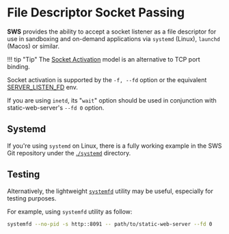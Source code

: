 # File Descriptor Socket Passing

**SWS** provides the ability to accept a socket listener as a file descriptor for use in sandboxing and on-demand applications via `systemd` (Linux), `launchd` (Macos) or similar.

!!! tip "Tip"
    The [Socket Activation](http://0pointer.de/blog/projects/socket-activation.html) model is an alternative to TCP port binding.

Socket activation is supported by the `-f, --fd` option or the equivalent [SERVER_LISTEN_FD](./../configuration/environment-variables.md#server_listen_fd) env.

If you are using `inetd`, its "`wait`" option should be used in conjunction with static-web-server's `--fd 0`
option.

## Systemd

If you're using `systemd` on Linux, there is a fully working example in the SWS Git repository under the [.`/systemd`](https://github.com/static-web-server/static-web-server/tree/master/systemd) directory.

## Testing

Alternatively, the lightweight [`systemfd`](https://github.com/mitsuhiko/systemfd) utility may be useful, especially for testing purposes.

For example, using `systemfd` utility as follow:

```sh
systemfd --no-pid -s http::8091 -- path/to/static-web-server --fd 0
```
